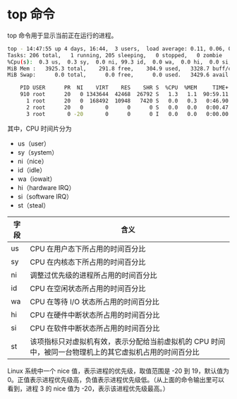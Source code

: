 # top 命令
top 命令用于显示当前正在运行的进程。

```bash
top - 14:47:55 up 4 days, 16:44,  3 users,  load average: 0.11, 0.06, 0.01
Tasks: 206 total,   1 running, 205 sleeping,   0 stopped,   0 zombie
%Cpu(s):  0.3 us,  0.3 sy,  0.0 ni, 99.3 id,  0.0 wa,  0.0 hi,  0.0 si,  0.0 st
MiB Mem :   3925.3 total,    291.8 free,    304.9 used,   3328.7 buff/cache
MiB Swap:      0.0 total,      0.0 free,      0.0 used.   3429.6 avail Mem

    PID USER      PR  NI    VIRT    RES    SHR S  %CPU  %MEM     TIME+ COMMAND
    910 root      20   0 1343644  42468  26792 S   1.3   1.1  90:59.11 containerd
      1 root      20   0  168492  10948   7420 S   0.0   0.3   0:46.90 systemd
      2 root      20   0       0      0      0 S   0.0   0.0   0:00.47 kthreadd
      3 root       0 -20       0      0      0 I   0.0   0.0   0:00.00 rcu_gp
```
其中，CPU 时间片分为 
- us（user）
- sy（system）
- ni（nice）
- id（idle）
- wa（iowait）
- hi（hardware IRQ）
- si（software IRQ）
- st（steal）

| 字段 | 含义                                                     |
| --- |--------------------------------------------------------|
|us| CPU 在用户态下所占用的时间百分比                                     |
|sy| CPU 在内核态下所占用的时间百分比                                     |
|ni| 调整过优先级的进程所占用的时间百分比                                     |
|id| CPU 在空闲状态所占用的时间百分比                                     |
|wa| CPU 在等待 I/O 状态所占用的时间百分比                                |
|hi| CPU 在硬件中断状态所占用的时间百分比                                   |
|si| CPU 在软件中断状态所占用的时间百分比                                   |
|st| 该项指标只对虚拟机有效，表示分配给当前虚拟机的 CPU 时间中，被同一台物理机上的其它虚拟机占用的时间百分比 |

Linux 系统中一个 nice 值，表示进程的优先级，取值范围是 -20 到 19，默认值为 0。正值表示进程优先级高，负值表示进程优先级低。（从上面的命令输出里可以看到，进程 3 的 nice 值为 -20，表示该进程优先级最高。）